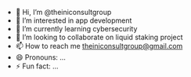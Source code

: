 - 👋 Hi, I’m @theiniconsultgroup
- 👀 I’m interested in app development
- 🌱 I’m currently learning cybersecurity
- 💞️ I’m looking to collaborate on liquid staking project
- 📫 How to reach me theiniconsultgroup@gmail.com
- 😄 Pronouns: ...
- ⚡ Fun fact: ...

<!---
theiniconsultgroup/theiniconsultgroup is a ✨ special ✨ repository because its `README.md` (this file) appears on your GitHub profile.
You can click the Preview link to take a look at your changes.
--->
